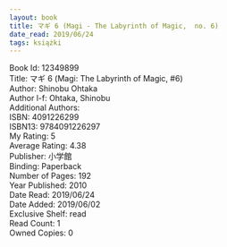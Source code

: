 ```yaml
---
layout: book
title: マギ 6 (Magi - The Labyrinth of Magic,  no. 6)
date_read: 2019/06/24
tags: książki
---
```


Book Id: 12349899<br />
Title: マギ 6 (Magi: The Labyrinth of Magic, #6)<br />
Author: Shinobu Ohtaka<br />
Author l-f: Ohtaka, Shinobu<br />
Additional Authors: <br />
ISBN: 4091226299<br />
ISBN13: 9784091226297<br />
My Rating: 5<br />
Average Rating: 4.38<br />
Publisher: 小学館<br />
Binding: Paperback<br />
Number of Pages: 192<br />
Year Published: 2010<br />
Date Read: 2019/06/24<br />
Date Added: 2019/06/02<br />
Exclusive Shelf: read<br />
Read Count: 1<br />
Owned Copies: 0<br />


